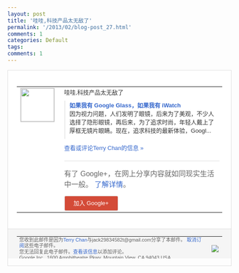 ```yaml
---
layout: post
title: '哇哇,科技产品太无敌了'
permalink: '/2013/02/blog-post_27.html'
comments: 1
categories: Default
tags: 
comments: 1
---
```

<!-- X-Notifications: 1:98a947c7b0000000 -->

<div style="border:solid 1px #dfdfdf;color:#686868;font:13px Arial"><div style="background-color:#fff;padding:20px;"><table cellpadding="0" cellspacing="0"><tr><td style="padding-right:15px;vertical-align:top"><a href="https://plus.google.com/_/notifications/emlink?emr=14900066512970582018&amp;emid=CKj5wu-M1rUCFUdStAodyx4AAA&amp;path=%2F108643996575278738906&amp;dt=1361954764541&amp;uob=8"><img height="75" src="https://lh3.googleusercontent.com/-KKRGTyJ5Bl0/AAAAAAAAAAI/AAAAAAAAtnY/R4QEWIp3Ur0/s75-c-k-a/photo.jpg" style="border:solid 1px #cccccc;" width="75"/></a></td><td style="width:578px;color:#333;font:13px Arial;vertical-align:top"><div style="padding-bottom:10px">哇哇,科技产品太无敌了</div><div style="margin-bottom:10px;padding-left:10px; border-left:2px solid #EAEAEA"><span style="margin-right:5px"><a href="http://www.ifanr.com/254617" style="color:#3366CC;text-decoration:none"><span style="font-weight:bold">如果我有 Google Glass，如果我有 iWatch</span></a><div style="padding-bottom:10px">因为视力问题，人们发明了眼镜，后来为了美<wbr/>观，不少人选择了隐形眼镜，再后来，为了追<wbr/>求时尚，年轻人戴上了厚框无镜片眼睛。现在<wbr/>，追求科技的最新体验，Googl...</div></span></div><a href="https://plus.google.com/_/notifications/emlink?emr=14900066512970582018&amp;emid=CKj5wu-M1rUCFUdStAodyx4AAA&amp;path=%2F108643996575278738906%2Fposts%2FUwyvBfj57AU%3Fgpinv%3DAMIXal-h1YHQVj18CujY-s_mC4HJX0bRqP77bhpp-4ZYK6iD0kxRO-V0l8nc4q6lmxAAgNlZYSuFxrcfEYBqihKiBgQqHRFwXnKUuwgH77GkSyomnDDWD7I&amp;dt=1361954764541&amp;uob=8" style="color:#3366CC;text-decoration:none">查看或评论Terry Chan的信息 »</a><div style="margin-top:20px;border-top:solid 1px #dfdfdf"><div style="padding:15px 0;color:#686868;font:16px Arial">有了 Google+，在网上分享内容就如同现实生活中一般。 <a href="http://www.google.com/+/learnmore/" style="color:#3366CC;text-decoration:none">了解详情</a>。</div><a href="https://plus.google.com/_/notifications/emlink?emr=14900066512970582018&amp;emid=CKj5wu-M1rUCFUdStAodyx4AAA&amp;path=%2F%3Fgpinv%3DAMIXal-h1YHQVj18CujY-s_mC4HJX0bRqP77bhpp-4ZYK6iD0kxRO-V0l8nc4q6lmxAAgNlZYSuFxrcfEYBqihKiBgQqHRFwXnKUuwgH77GkSyomnDDWD7I&amp;dt=1361954764541&amp;uob=8" style="padding:1px 20px;min-width:54px;display:inline-block; background-color:#d44b38;text-align:center; font:13px Arial; border-radius:3px;color:#fff;border:solid 1px #dfdfdf; white-space:nowrap;text-decoration:none;height:30px;line-height:30px">加入 Google+</a></div></td></tr></table></div><div style="border-top:solid 1px #dfdfdf;padding:0 20px; background-color:#f5f5f5"><table cellpadding="0" cellspacing="0" style="height:50px"><tbody><tr><td style="vertical-align:middle;width:100%; color:#636363;font:11px Arial; line-height:120%">您收到此邮件是因为<a href="https://plus.google.com/_/notifications/emlink?emr=14900066512970582018&amp;emid=CKj5wu-M1rUCFUdStAodyx4AAA&amp;path=%2F108643996575278738906%3Fgpinv%3DAMIXal-h1YHQVj18CujY-s_mC4HJX0bRqP77bhpp-4ZYK6iD0kxRO-V0l8nc4q6lmxAAgNlZYSuFxrcfEYBqihKiBgQqHRFwXnKUuwgH77GkSyomnDDWD7I&amp;dt=1361954764541&amp;uob=8" style="color:#3366CC;text-decoration:none">Terry Chan</a>与jack29834582t@gmail.com分享了本邮件。 <a href="https://plus.google.com/_/notifications/emlink?emr=14900066512970582018&amp;emid=CKj5wu-M1rUCFUdStAodyx4AAA&amp;path=%2F_%2Fnonplus%2Femailsettings%3Fgpinv%3DAMIXal-h1YHQVj18CujY-s_mC4HJX0bRqP77bhpp-4ZYK6iD0kxRO-V0l8nc4q6lmxAAgNlZYSuFxrcfEYBqihKiBgQqHRFwXnKUuwgH77GkSyomnDDWD7I%26est%3DADH5u8Xm0rSdr36mHG4LpirAnLF7oMbaOzZg4wOFo1VchG8jwgbGTkEaqv8RPXLokPn1NWSUb1KJJqebEcD6YAy3mdB0xS5eB0diNbqJ_2z8XAVKsu6Tt9L6DW1m1fjlK53TVDgTRD2m0UVD-axqaWTJ-TX7SaitHw&amp;dt=1361954764541&amp;uob=8" style="color:#3366CC;text-decoration:none">取消订阅</a>这些电子邮件。<br/>您无法回复此电子邮件。<a href="https://plus.google.com/_/notifications/emlink?emr=14900066512970582018&amp;emid=CKj5wu-M1rUCFUdStAodyx4AAA&amp;path=%2F108643996575278738906%2Fposts%2FUwyvBfj57AU%3Fgpinv%3DAMIXal-h1YHQVj18CujY-s_mC4HJX0bRqP77bhpp-4ZYK6iD0kxRO-V0l8nc4q6lmxAAgNlZYSuFxrcfEYBqihKiBgQqHRFwXnKUuwgH77GkSyomnDDWD7I&amp;dt=1361954764541&amp;uob=8" style="color:#3366CC;text-decoration:none">查看该信息</a>以添加评论。<br/>Google Inc., 1600 Amphitheatre Pkwy, Mountain View, CA 94043 USA<br/></td><td><img src="https://ssl.gstatic.com/s2/oz/images/notifications/logo/google-plus-6617a72bb36cc548861652780c9e6ff1.png"/></td></tr></tbody></table></div></div>